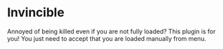 # Invincible
Annoyed of being killed even if you are not fully loaded? This plugin is for you!
You just need to accept that you are loaded manually from menu.
